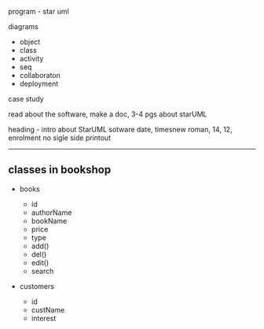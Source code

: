 program - star uml

diagrams
- object
- class
- activity
- seq
- collaboraton
- deployment

case study

read about the software, make a doc, 3-4 pgs about starUML

heading - intro about StarUML sotware
date, timesnew roman, 14, 12, enrolment no
sigle side printout

---
## classes in bookshop
- books
	- id
	- authorName
	- bookName
	- price
	- type
	- add()
	- del()
	- edit()
	- search

- customers
	- id
	- custName
	- interest
